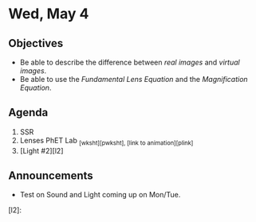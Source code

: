 Wed, May 4
=================== 
   
    
Objectives    
------------    
- Be able to describe the difference between *real images* and *virtual images*.
- Be able to use the *Fundamental Lens Equation* and the *Magnification Equation*.
  
Agenda      
---------      
1. SSR
2. Lenses PhET Lab <sub>[wksht][pwksht], [link to animation][plink]</sub>
3. [Light #2][l2]

  
Announcements   
-------------    
- Test on Sound and Light coming up on Mon/Tue.

[pwsksht]:
[plink]:
[l2]: 
<!--stackedit_data:
eyJoaXN0b3J5IjpbLTEyMTIzMzEwNTQsLTE5OTA0NzU3OTAsMT
kzNTQyMjc3LC00Nzc4NTI3ODQsLTk0NTQ4NjM4MSwxMTE3NDk2
MDY0LDg2NTU2NDkwNiwtMTQwNTc3MTk1MiwtMzE5ODg0NzQ4LD
E1MzMyMTI4ODQsLTIwNzk5MDE3NTEsODA3Nzg0Mzg4LDQyODcz
MzE1OSwxNzQ4MDAzNDM3LC0xODk1MjQzMTQyLDEyOTE5MTUwND
IsMTg4MTUzMjU0NCw4Nzk4MDY0MzcsLTg1NDE3OTAwNCwxNDQ2
NjY2OTU4XX0=
-->